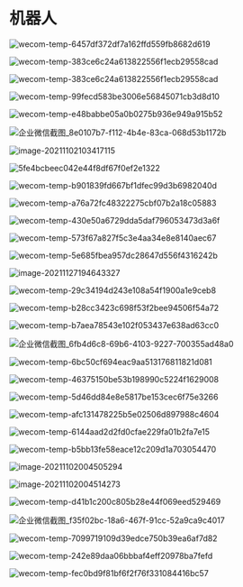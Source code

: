 # 机器人

![wecom-temp-6457df372df7a162ffd559fb8682d619](Robotics.assets/wecom-temp-6457df372df7a162ffd559fb8682d619.png)

![wecom-temp-383ce6c24a613822556f1ecb29558cad](Robotics.assets/wecom-temp-383ce6c24a613822556f1ecb29558cad.png)

![wecom-temp-383ce6c24a613822556f1ecb29558cad](Robotics.assets/wecom-temp-383ce6c24a613822556f1ecb29558cad-5783242.png)

![wecom-temp-99fecd583be3006e56845071cb3d8d10](Robotics.assets/wecom-temp-99fecd583be3006e56845071cb3d8d10.png)

![wecom-temp-e48babbe05a0b0275b936e949a915b52](Robotics.assets/wecom-temp-e48babbe05a0b0275b936e949a915b52.png)

![企业微信截图_8e0107b7-f112-4b4e-83ca-068d53b1172b](Robotics.assets/%E4%BC%81%E4%B8%9A%E5%BE%AE%E4%BF%A1%E6%88%AA%E5%9B%BE_8e0107b7-f112-4b4e-83ca-068d53b1172b.png)

![image-20211102103417115](Robotics.assets/image-20211102103417115.png)

![5fe4bcbeec042e44f8df67f0ef2e1322](Robotics.assets/5fe4bcbeec042e44f8df67f0ef2e1322.gif)

![wecom-temp-b901839fd667bf1dfec99d3b6982040d](Robotics.assets/wecom-temp-b901839fd667bf1dfec99d3b6982040d.png)

![wecom-temp-a76a72fc48322275cbf07b2a18c05883](Robotics.assets/wecom-temp-a76a72fc48322275cbf07b2a18c05883.png)

![wecom-temp-430e50a6729dda5daf796053473d3a6f](Robotics.assets/wecom-temp-430e50a6729dda5daf796053473d3a6f.png)

![wecom-temp-573f67a827f5c3e4aa34e8e8140aec67](Robotics.assets/wecom-temp-573f67a827f5c3e4aa34e8e8140aec67.jpg)

![wecom-temp-5e685fbea957dc28647d556f4316242b](Robotics.assets/wecom-temp-5e685fbea957dc28647d556f4316242b.png)

![[image-20211127194643327](https://www.youtube.com/watch?v=I8Q92kgXjdI)](Robotics.assets/image-20211127194643327.png)

![[wecom-temp-29c34194d243e108a54f1900a1e9ceb8](https://agrosy.informatik.uni-kl.de/roboter/postbot/)](Robotics.assets/wecom-temp-29c34194d243e108a54f1900a1e9ceb8.png)

![[wecom-temp-b28cc3423c698f53f2bee94506f54a72](https://www.investors.com/news/technology/darpa-subterranean-challenge-international-robot-team-takes-top-prize/)](Robotics.assets/wecom-temp-b28cc3423c698f53f2bee94506f54a72.png)

![wecom-temp-b7aea78543e102f053437e638ad63cc0](Robotics.assets/wecom-temp-b7aea78543e102f053437e638ad63cc0.png)

![企业微信截图_6fb4d6c8-69b6-4103-9227-700355ad48a0](Robotics.assets/%E4%BC%81%E4%B8%9A%E5%BE%AE%E4%BF%A1%E6%88%AA%E5%9B%BE_6fb4d6c8-69b6-4103-9227-700355ad48a0.png)

![wecom-temp-6bc50cf694eac9aa513176811821d081](Robotics.assets/wecom-temp-6bc50cf694eac9aa513176811821d081.jpg)

![wecom-temp-46375150be53b198990c5224f1629008](Robotics.assets/wecom-temp-46375150be53b198990c5224f1629008.jpg)

![wecom-temp-5d46dd84e8e5817be153cec6f75e3266](Robotics.assets/wecom-temp-5d46dd84e8e5817be153cec6f75e3266.jpg)

![wecom-temp-afc131478225b5e02506d897988c4604](Robotics.assets/wecom-temp-afc131478225b5e02506d897988c4604.jpg)

![wecom-temp-6144aad2d2fd0cfae229fa01b2fa7e15](Robotics.assets/wecom-temp-6144aad2d2fd0cfae229fa01b2fa7e15.jpg)

![wecom-temp-b5bb13fe58eace12c209d1a703054470](Robotics.assets/wecom-temp-b5bb13fe58eace12c209d1a703054470.png)

![image-20211102004505294](Robotics.assets/image-20211102004505294.png)

![image-20211102004514273](Robotics.assets/image-20211102004514273.png)

![wecom-temp-d41b1c200c805b28e44f069eed529469](Robotics.assets/wecom-temp-d41b1c200c805b28e44f069eed529469.png)

![企业微信截图_f35f02bc-18a6-467f-91cc-52a9ca9c4017](Robotics.assets/%E4%BC%81%E4%B8%9A%E5%BE%AE%E4%BF%A1%E6%88%AA%E5%9B%BE_f35f02bc-18a6-467f-91cc-52a9ca9c4017.png)

![wecom-temp-7099719109d39edce750b39ea6af7d82](Robotics.assets/wecom-temp-7099719109d39edce750b39ea6af7d82.png)

![wecom-temp-242e89daa06bbbaf4eff20978ba7fefd](Robotics.assets/wecom-temp-242e89daa06bbbaf4eff20978ba7fefd.jpg)

![wecom-temp-fec0bd9f81bf6f2f76f331084416bc57](Robotics.assets/wecom-temp-fec0bd9f81bf6f2f76f331084416bc57.jpg)

